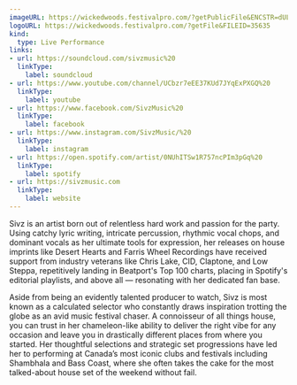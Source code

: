 ```yaml
---
imageURL: https://wickedwoods.festivalpro.com/?getPublicFile&ENCSTR=dULzIriWDwNfqqGxsTem
logoURL: https://wickedwoods.festivalpro.com/?getFile&FILEID=35635
kind:
  type: Live Performance
links:
- url: https://soundcloud.com/sivzmusic%20
  linkType:
    label: soundcloud
- url: https://www.youtube.com/channel/UCbzr7eEE37KUd7JYqExPXGQ%20
  linkType:
    label: youtube
- url: https://www.facebook.com/SivzMusic%20
  linkType:
    label: facebook
- url: https://www.instagram.com/SivzMusic/%20
  linkType:
    label: instagram
- url: https://open.spotify.com/artist/0NUhITSw1R757ncPIm3pGq%20
  linkType:
    label: spotify
- url: https://sivzmusic.com
  linkType:
    label: website
---
```

Sivz is an artist born out of relentless hard work and passion for the party. Using catchy lyric writing, intricate percussion, rhythmic vocal chops, and dominant vocals as her ultimate tools for expression, her releases on house imprints like Desert Hearts and Farris Wheel Recordings have received support from industry veterans like Chris Lake, CID, Claptone, and Low Steppa, repetitively landing in Beatport's Top 100 charts, placing in Spotify's editorial playlists, and above all — resonating with her dedicated fan base.

Aside from being an evidently talented producer to watch, Sivz is most known as a calculated selector who constantly draws inspiration trotting the globe as an avid music festival chaser. A connoisseur of all things house, you can trust in her chameleon-like ability to deliver the right vibe for any occasion and leave you in drastically different places from where you started. Her thoughtful selections and strategic set progressions have led her to performing at Canada’s most iconic clubs and festivals including Shambhala and Bass Coast, where she often takes the cake for the most talked-about house set of the weekend without fail.
